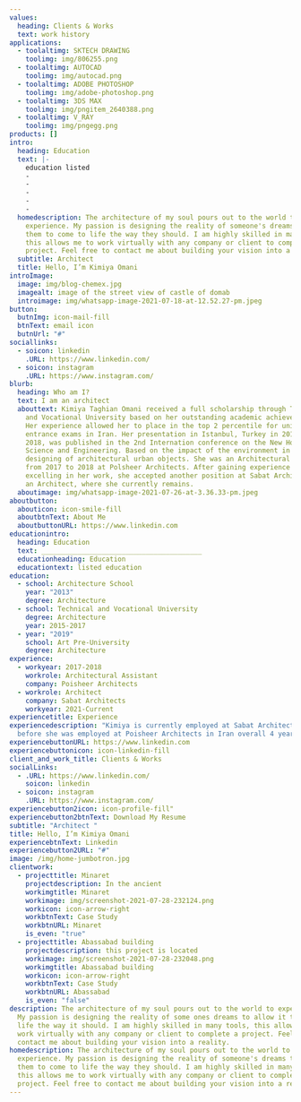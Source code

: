 ```yaml
---
values:
  heading: Clients & Works
  text: work history
applications:
  - toolaltimg: SKTECH DRAWING
    toolimg: img/806255.png
  - toolaltimg: AUTOCAD
    toolimg: img/autocad.png
  - toolaltimg: ADOBE PHOTOSHOP
    toolimg: img/adobe-photoshop.png
  - toolaltimg: 3DS MAX
    toolimg: img/pngitem_2640388.png
  - toolaltimg: V_RAY
    toolimg: img/pngegg.png
products: []
intro:
  heading: Education
  text: |-
    education listed
    -
    -
    -
    -
    -
  homedescription: The architecture of my soul pours out to the world to
    experience. My passion is designing the reality of someone's dreams to allow
    them to come to life the way they should. I am highly skilled in many tools,
    this allows me to work virtually with any company or client to complete a
    project. Feel free to contact me about building your vision into a reality.
  subtitle: Architect
  title: Hello, I’m Kimiya Omani
introImage:
  image: img/blog-chemex.jpg
  imagealt: image of the street view of castle of domab
  introimage: img/whatsapp-image-2021-07-18-at-12.52.27-pm.jpeg
button:
  butnImg: icon-mail-fill
  btnText: email icon
  butnUrl: "#"
sociallinks:
  - soicon: linkedin
    .URL: https://www.linkedin.com/
  - soicon: instagram
    .URL: https://www.instagram.com/
blurb:
  heading: Who am I?
  text: I am an architect
  abouttext: Kimiya Taghian Omani received a full scholarship through Technical
    and Vocational University based on her outstanding academic achievements.
    Her experience allowed her to place in the top 2 percentile for university
    entrance exams in Iran. Her presentation in Istanbul, Turkey in 2016 and
    2018, was published in the 2nd Internation conference on the New Horizon
    Science and Engineering. Based on the impact of the environment in the
    designing of architectural urban objects. She was an Architectural Assistant
    from 2017 to 2018 at Polsheer Architects. After gaining experience and
    excelling in her work, she accepted another position at Sabat Architects as
    an Architect, where she currently remains.
  aboutimage: img/whatsapp-image-2021-07-26-at-3.36.33-pm.jpeg
aboutbutton:
  abouticon: icon-smile-fill
  aboutbtnText: About Me
  aboutbuttonURL: https://www.linkedin.com
educationintro:
  heading: Education
  text: ________________________________________
  educationheading: Education
  educationtext: listed education
education:
  - school: Architecture School
    year: "2013"
    degree: Architecture
  - school: Technical and Vocational University
    degree: Architecture
    year: 2015-2017
  - year: "2019"
    school: Art Pre-University
    degree: Architecture
experience:
  - workyear: 2017-2018
    workrole: Architectural Assistant
    company: Poisheer Architects
  - workrole: Architect
    company: Sabat Architects
    workyear: 2021-Current
experiencetitle: Experience
experiencedescription: "Kimiya is currently employed at Sabat Architects and
  before she was employed at Poisheer Architects in Iran overall 4 years "
experiencebuttonURL: https://www.linkedin.com
experiencebuttonicon: icon-linkedin-fill
client_and_work_title: Clients & Works
socialLinks:
  - .URL: https://www.linkedin.com/
    soicon: linkedin
  - soicon: instagram
    .URL: https://www.instagram.com/
experiencebutton2icon: icon-profile-fill"
experiencebutton2btnText: Download My Resume
subtitle: "Architect "
title: Hello, I’m Kimiya Omani
experiencebtnText: Linkedin
experiencebutton2URL: "#"
image: /img/home-jumbotron.jpg
clientwork:
  - projecttitle: Minaret
    projectdescription: In the ancient
    workimgtitle: Minaret
    workimage: img/screenshot-2021-07-28-232124.png
    workicon: icon-arrow-right
    workbtnText: Case Study
    workbtnURL: Minaret
    is_even: "true"
  - projecttitle: Abassabad building
    projectdescription: this project is located
    workimage: img/screenshot-2021-07-28-232048.png
    workimgtitle: Abassabad building
    workicon: icon-arrow-right
    workbtnText: Case Study
    workbtnURL: Abassabad
    is_even: "false"
description: The architecture of my soul pours out to the world to experience.
  My passion is designing the reality of some ones dreams to allow it to come to
  life the way it should. I am highly skilled in many tools, this allows me to
  work virtually with any company or client to complete a project. Feel free to
  contact me about building your vision into a reality.
homedescription: The architecture of my soul pours out to the world to
  experience. My passion is designing the reality of someone's dreams to allow
  them to come to life the way they should. I am highly skilled in many tools,
  this allows me to work virtually with any company or client to complete a
  project. Feel free to contact me about building your vision into a reality.
---
```


